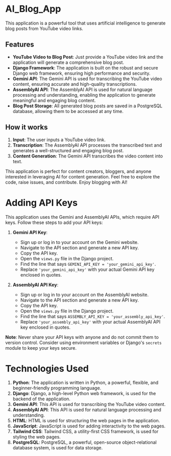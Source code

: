 # AI_Blog_App
This application is a powerful tool that uses artificial intelligence to generate blog posts from YouTube video links.

## Features
- **YouTube Video to Blog Post**: Just provide a YouTube video link and the application will generate a comprehensive blog post.
- **Django Framework**: The application is built on the robust and secure Django web framework, ensuring high performance and security.
- **Gemini API**: The Gemini API is used for transcribing the YouTube video content, ensuring accurate and high-quality transcriptions.
- **AssemblyAI API**: The AssemblyAI API is used for natural language processing and understanding, enabling the application to generate meaningful and engaging blog content.
- **Blog Post Storage**: All generated blog posts are saved in a PostgreSQL database, allowing them to be accessed at any time.

## How it works
1. **Input**: The user inputs a YouTube video link.
2. **Transcription**: The AssemblyAI API processes the transcribed text and generates a well-structured and engaging blog post.
3. **Content Generation**: The Gemini API transcribes the video content into text.

This application is perfect for content creators, bloggers, and anyone interested in leveraging AI for content generation. Feel free to explore the code, raise issues, and contribute. Enjoy blogging with AI!

# Adding API Keys

This application uses the Gemini and AssemblyAI APIs, which require API keys. Follow these steps to add your API keys:

1. **Gemini API Key**:
   - Sign up or log in to your account on the Gemini website.
   - Navigate to the API section and generate a new API key.
   - Copy the API key.
   - Open the `views.py` file in the Django project.
   - Find the line that says `GEMINI_API_KEY = 'your_gemini_api_key'`.
   - Replace `'your_gemini_api_key'` with your actual Gemini API key enclosed in quotes.

2. **AssemblyAI API Key**:
   - Sign up or log in to your account on the AssemblyAI website.
   - Navigate to the API section and generate a new API key.
   - Copy the API key.
   - Open the `views.py` file in the Django project.
   - Find the line that says `ASSEMBLY_API_KEY = 'your_assembly_api_key'`.
   - Replace `'your_assembly_api_key'` with your actual AssemblyAI API key enclosed in quotes.

**Note**: Never share your API keys with anyone and do not commit them to version control. Consider using environment variables or Django's `secrets` module to keep your keys secure.

# Technologies Used
1. **Python**: The application is written in Python, a powerful, flexible, and beginner-friendly programming language.
2. **Django**: Django, a high-level Python web framework, is used for the backend of the application.
3. **Gemini API**: This API is used for transcribing the YouTube video content.
4. **AssemblyAI API**: This API is used for natural language processing and understanding.
5. **HTML**: HTML is used for structuring the web pages in the application.
6. **JavaScript**: JavaScript is used for adding interactivity to the web pages.
7. **Tailwind CSS**: Tailwind CSS, a utility-first CSS framework, is used for styling the web pages.
8. **PostgreSQL**: PostgreSQL, a powerful, open-source object-relational database system, is used for data storage.




   
